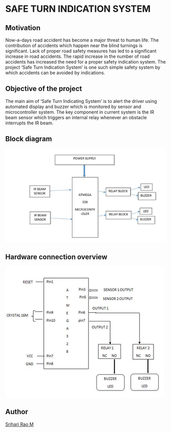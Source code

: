 # SAFE TURN INDICATION SYSTEM

## Motivation

Now-a-days road accident has become a major threat to human life. The contribution of accidents
which happen near the blind turnings is significant. Lack of proper road safety measures has led
to a significant increase in road accidents. The rapid increase in the number of road accidents has
increased the need for a proper safety indication system. The project ‘Safe Turn Indication
System’ is one such simple safety system by which accidents can be avoided by indications.

## Objective of the project

The main aim of ‘Safe Turn Indicating System’ is to alert the driver using automated display
and buzzer which is monitored by sensor and microcontroller system. The key component in
current system is the IR beam sensor which triggers an internal relay whenever an obstacle
interrupts the IR beam.

## Block diagram

![Alt text](https://github.com/melagirisriharirao/safeturnindicationsystem/blob/master/bd.jpg?raw=true "Block diagram of Safe Turn Indication System.")

## Hardware connection overview

![Alt text](https://github.com/melagirisriharirao/safeturnindicationsystem/blob/master/hw.jpg?raw=true "Hardware connections of Safe Turn Indication System.")

## Author

[Srihari Rao M](https://www.github.com/melagirisriharirao)